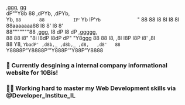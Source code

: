  ,ggg,        gg                                     
dP""Y8b       88           ,dPYb, ,dPYb,             
Yb, `88       88           IP'`Yb IP'`Yb             
 `"  88       88           I8  8I I8  8I             
     88aaaaaaa88           I8  8' I8  8'             
     88"""""""88   ,ggg,   I8 dP  I8 dP    ,ggggg,   
     88       88  i8" "8i  I8dP   I8dP    dP"  "Y8ggg
     88       88  I8, ,8I  I8P    I8P    i8'    ,8I  
     88       Y8, `YbadP' ,d8b,_ ,d8b,_ ,d8,   ,d8'  
     88       `Y8888P"Y8888P'"Y888P'"Y88P"Y8888
     
     
     
### 🌊 Currently desgining a internal company informational website for 10Bis!
### 🏋️‍♂️ Working hard to master my Web Development skills via @Developer_Institue_IL

<!--
**MiniManch/MiniManch** is a ✨ _special_ ✨ repository because its `README.md` (this file) appears on your GitHub profile.

Here are some ideas to get you started:

- 🔭 I’m currently working on ...
- 🌱 I’m currently learning ...
- 👯 I’m looking to collaborate on ...
- 🤔 I’m looking for help with ...
- 💬 Ask me about ...
- 📫 How to reach me: ...
- 😄 Pronouns: ...
- ⚡ Fun fact: ...
-->
